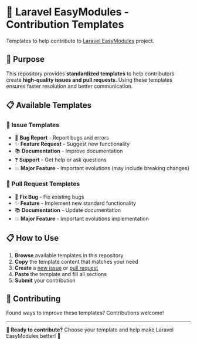 # 🤝 Laravel EasyModules - Contribution Templates

Templates to help contribute to [Laravel EasyModules](https://github.com/kadevland/laravel-easy-modules) project.

## 🎯 Purpose

This repository provides **standardized templates** to help contributors create **high-quality issues and pull requests**. Using these templates ensures faster resolution and better communication.

## 📋 Available Templates

### 📝 Issue Templates

- 🐛 **Bug Report** - Report bugs and errors
- ✨ **Feature Request** - Suggest new functionality
- 📚 **Documentation** - Improve documentation
- ❓ **Support** - Get help or ask questions
- 💥 **Major Feature** - Important evolutions (may include breaking changes)

### 🔄 Pull Request Templates

- 🐛 **Fix Bug** - Fix existing bugs
- ✨ **Feature** - Implement new standard functionality
- 📚 **Documentation** - Update documentation
- 💥 **Major Feature** - Important evolutions implementation

## 📋 How to Use

1. **Browse** available templates in this repository
2. **Copy** the template content that matches your need
3. **Create** a [new issue](https://github.com/kadevland/laravel-easy-modules/issues/new) or [pull request](https://github.com/kadevland/laravel-easy-modules/compare)
4. **Paste** the template and fill all sections
5. **Submit** your contribution

## 🤝 Contributing

Found ways to improve these templates? Contributions welcome!

---

**🎯 Ready to contribute?** Choose your template and help make Laravel EasyModules better! 🚀
